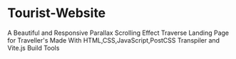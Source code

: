 # Tourist-Website
A Beautiful and Responsive Parallax Scrolling Effect Traverse Landing Page for Traveller's Made With HTML,CSS,JavaScript,PostCSS Transpiler and Vite.js Build Tools

